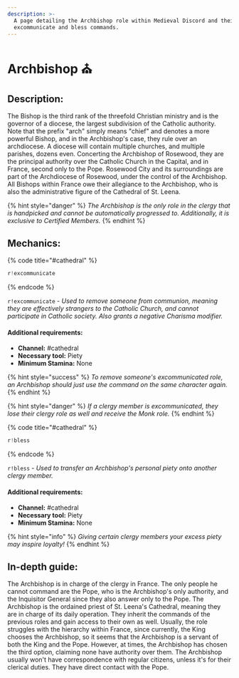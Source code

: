 ```yaml
---
description: >-
  A page detailing the Archbishop role within Medieval Discord and their
  excommunicate and bless commands.
---
```


# Archbishop ⛪

## Description:

The Bishop is the third rank of the threefold Christian ministry and is the governor of a diocese, the largest subdivision of the Catholic authority. Note that the prefix "arch" simply means "chief" and denotes a more powerful Bishop, and in the Archbishop's case, they rule over an archdiocese. A diocese will contain multiple churches, and multiple parishes, dozens even. Concerting the Archbishop of Rosewood, they are the principal authority over the Catholic Church in the Capital, and in France, second only to the Pope. Rosewood City and its surroundings are part of the Archdiocese of Rosewood, under the control of the Archbishop. All Bishops within France owe their allegiance to the Archbishop, who is also the administrative figure of the Cathedral of St. Leena.

{% hint style="danger" %}
_The Archbishop is the only role in the clergy that is handpicked and cannot be automatically progressed to. Additionally, it is exclusive to Certified Members._
{% endhint %}

## Mechanics:

{% code title="\#cathedral" %}
```javascript
r!excommunicate
```
{% endcode %}

`r!excommunicate` - _Used to remove someone from communion, meaning they are effectively strangers to the Catholic Church, and cannot participate in Catholic society. Also grants a negative Charisma modifier._

#### Additional requirements:

* **Channel:** \#cathedral
* **Necessary tool:** Piety
* **Minimum Stamina:** None

{% hint style="success" %}
_To remove someone's excommunicated role, an Archbishop should just use the command on the same character again._
{% endhint %}

{% hint style="danger" %}
_If a clergy member is excommunicated, they lose their clergy role as well and receive the Monk role._
{% endhint %}

{% code title="\#cathedral" %}
```javascript
r!bless
```
{% endcode %}

`r!bless` - _Used to transfer an Archbishop's personal piety onto another clergy member._

#### Additional requirements:

* **Channel:** \#cathedral
* **Necessary tool:** Piety
* **Minimum Stamina:** None

{% hint style="info" %}
_Giving certain clergy members your excess piety may inspire loyalty!_
{% endhint %}

## In-depth guide:

The Archbishop is in charge of the clergy in France. The only people he cannot command are the Pope, who is the Archbishop's only authority, and the Inquisitor General since they also answer only to the Pope. The Archbishop is the ordained priest of St. Leena's Cathedral, meaning they are in charge of its daily operation. They inherit the commands of the previous roles and gain access to their own as well. Usually, the role struggles with the hierarchy within France, since currently, the King chooses the Archbishop, so it seems that the Archbishop is a servant of both the King and the Pope. However, at times, the Archbishop has chosen the third option, claiming none have authority over them. The Archbishop usually won't have correspondence with regular citizens, unless it's for their clerical duties. They have direct contact with the Pope.

